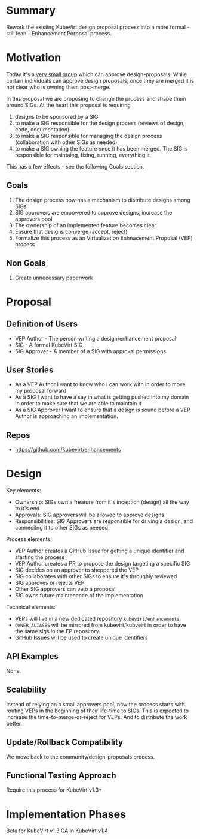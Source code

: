 # Summary

Rework the existing KubeVirt design proposal process into a more
formal - still lean - Enhancement Porposal process.

# Motivation

Today it's a [very small group](https://github.com/kubevirt/community/blob/main/OWNERS#L7-L14)
which can approve design-proposals.
While certain individuals can approve design proposals, once they are merged
it is not clear who is owning them post-merge.

In this proposal we are proposing to change the process and shape them
around SIGs.
At the heart this proposal is requiring

1. designs to be sponsored by a SIG
2. to make a SIG responsible for the design process (reviews of design, code, documentation)
3. to make a SIG responsible for managing the design process (collaboration with other SIGs as needed)
4. to make a SIG owning the feature once it has been merged. The SIG is responsible for maintaing, fixing, running, everything it.

This has a few effects - see the following Goals section.

## Goals

1. The design process now has a mechanism to distribute designs among SIGs
2. SIG approvers are empowered to approve designs, increase the approvers pool
3. The ownership of an implemented feature becomes clear
4. Ensure that designs converge (accept, reject)
5. Formalize this process as an Virtualization Enhnacement Proposal (VEP) process

## Non Goals

1. Create unnecessary paperwork

# Proposal

## Definition of Users

* VEP Author - The person writing a design/enhancement proposal
* SIG - A formal KubeVirt SIG
* SIG Approver - A member of a SIG with approval permissions

## User Stories

* As a VEP Author I want to know who I can work with in order to move
  my proposal forward
* As a SIG I want to have a say in what is getting pushed into my domain
  in order to make sure that we are able to maintain it
* As a SIG Approver I want to ensure that a design is sound before a
  VEP Author is approaching an implementation.

## Repos

- https://github.com/kubevirt/enhancements

# Design

Key elements:

- Ownership: SIGs own a freature from it's inception (design) all the way to it's end
- Approvals: SIG approvers will be allowed to approve designs
- Responsibilities: SIG Approvers are responsible for driving a design, and connecitng it to other SIGs as needed

Process elements:

- VEP Author creates a GitHub Issue for getting a unique identifier and starting the process
- VEP Author creates a PR to propose the design targeting a specific SIG
- SIG decides on an approver to sheppered the VEP
- SIG collaborates with other SIGs to ensure it's throughly reviewed
- SIG approves or rejects VEP
- Other SIG approvers can veto a proposal
- SIG owns future maintenance of the implementation

Technical elements:

- VEPs will live in a new dedicated repository `kubevirt/enhancements`
- `OWNER_ALIASES` will be mirrored from kubevirt/kubveirt in order to have the same sigs in the EP repository
- GitHub Issues will be used to create unique identifiers

## API Examples

None.

## Scalability

Instead of relying on a small approvers pool, now the process starts
with routing VEPs in the beginning of their life-time to SIGs.
This is expected to increase the time-to-merge-or-reject for VEPs.
And to distribute the work better.

## Update/Rollback Compatibility

We move back to the community/design-proposals process.

## Functional Testing Approach

Require this process for KubeVirt v1.3+

# Implementation Phases

Beta for KubeVirt v1.3
GA in KubeVirt v1.4
